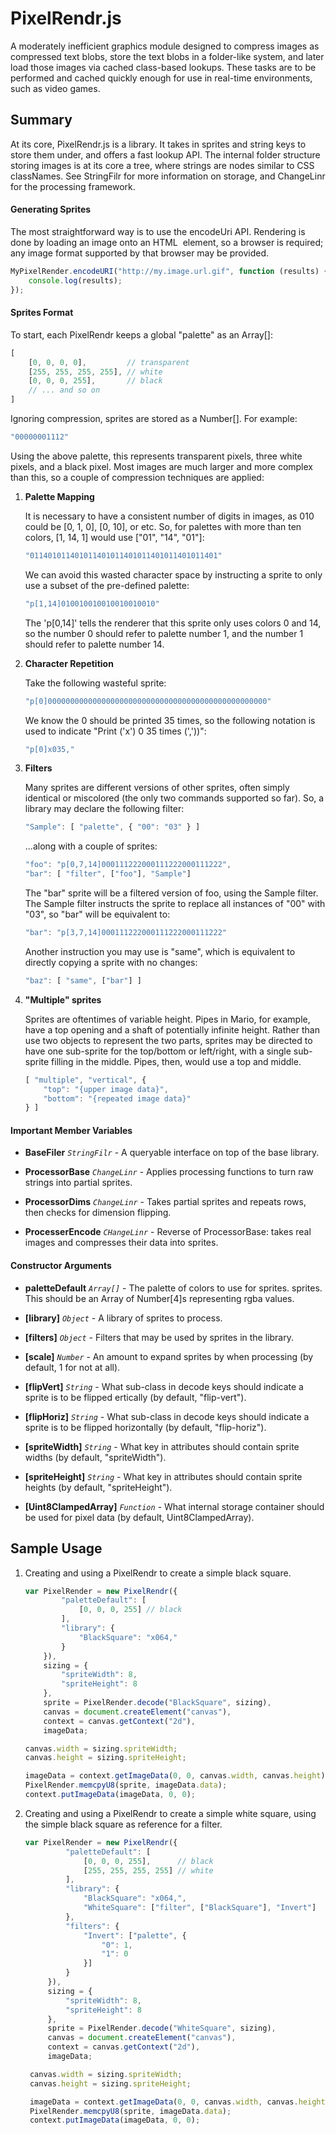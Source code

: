# PixelRendr.js

A moderately inefficient graphics module designed to compress images as
compressed text blobs, store the text blobs in a folder-like system, and later
load those images via cached class-based lookups. These tasks are to be 
performed and cached quickly enough for use in real-time environments, such as
video games.

## Summary

At its core, PixelRendr.js is a library. It takes in sprites and string keys to
store them under, and offers a fast lookup API. The internal folder structure 
storing images is at its core a tree, where strings are nodes similar to CSS 
classNames. See StringFilr for more information on storage, and ChangeLinr
for the processing framework.

#### Generating Sprites

The most straightforward way is to use the encodeUri API. Rendering is done by 
loading an image onto an HTML <img> element, so a browser is required; any image
 format supported by that browser may be provided.

```javascript
MyPixelRender.encodeURI("http://my.image.url.gif", function (results) {
    console.log(results);
});
```

#### Sprites Format

To start, each PixelRendr keeps a global "palette" as an Array[]:
    
```javascript
[
    [0, 0, 0, 0],         // transparent
    [255, 255, 255, 255], // white
    [0, 0, 0, 255],       // black
    // ... and so on
]
```

Ignoring compression, sprites are stored as a Number[]. For example:

```javascript
"00000001112"
```
    
Using the above palette, this represents transparent pixels, three white pixels,
 and a black pixel. Most images are much larger and more complex than this, so a
 couple of compression techniques are applied:

1. **Palette Mapping**

    It is necessary to have a consistent number of digits in images, as 010 
    could be [0, 1, 0], [0, 10], or etc. So, for palettes with more than ten 
    colors, [1, 14, 1] would use ["01", "14", "01"]:

    ```javascript
    "011401011401011401011401011401011401011401"
    ```

    We can avoid this wasted character space by instructing a sprite to only use
    a subset of the pre-defined palette:

    ```javascript
    "p[1,14]010010010010010010010"
    ```

    The 'p[0,14]' tells the renderer that this sprite only uses colors 0 and 14,
    so the number 0 should refer to palette number 1, and the number 1 should
    refer to palette number 14.

2. **Character Repetition**

    Take the following wasteful sprite:

    ```javascript
    "p[0]0000000000000000000000000000000000000000000000000"
    ```

    We know the 0 should be printed 35 times, so the following notation is used
    to indicate "Print ('x') 0 35 times (','))":

    ```javascript
    "p[0]x035,"
    ```

3. **Filters**

    Many sprites are different versions of other sprites, often simply identical
    or miscolored (the only two commands supported so far). So, a library may 
    declare the following filter:

    ```javascript
    "Sample": [ "palette", { "00": "03" } ]
    ```

    ...along with a couple of sprites:

    ```javascript
    "foo": "p[0,7,14]000111222000111222000111222",
    "bar": [ "filter", ["foo"], "Sample"]
    ```

    The "bar" sprite will be a filtered version of foo, using the Sample filter.
    The Sample filter instructs the sprite to replace all instances of "00" with
    "03", so "bar" will be equivalent to:
 
   ```javascript
   "bar": "p[3,7,14]000111222000111222000111222"
   ```
 
    Another instruction you may use is "same", which is equivalent to directly
    copying a sprite with no changes:

    ```javascript
    "baz": [ "same", ["bar"] ]
    ```

4. **"Multiple" sprites**

    Sprites are oftentimes of variable height. Pipes in Mario, for example, have
    a top opening and a shaft of potentially infinite height. Rather than use 
    two objects to represent the two parts, sprites may be directed to have one
    sub-sprite for the top/bottom or left/right, with a single sub-sprite 
    filling in the middle. Pipes, then, would use a top and middle.

    ```javascript
    [ "multiple", "vertical", {
        "top": "{upper image data}",
        "bottom": "{repeated image data}"
    } ]
    ```

#### Important Member Variables

* **BaseFiler** *`StringFilr`* - A queryable interface on top of the base 
library.

* **ProcessorBase**  *`ChangeLinr`* - Applies processing functions to turn
raw strings into partial sprites.

* **ProcessorDims** *`ChangeLinr`* - Takes partial sprites and repeats rows,
then checks for dimension flipping.

* **ProcesserEncode** *`CHangeLinr`* - Reverse of ProcessorBase: takes real
images and compresses their data into sprites.

#### Constructor Arguments

* **paletteDefault** *`Array[]`* - The palette of colors to use for sprites.
sprites. This should be an Array of Number[4]s representing rgba values.

* **[library]** *`Object`* - A library of sprites to process.

* **[filters]** *`Object`* - Filters that may be used by sprites in the library.

* **[scale]** *`Number`* - An amount to expand sprites by when processing (by
default, 1 for not at all).

* **[flipVert]** *`String`* - What sub-class in decode keys should indicate a
sprite is to be flipped  ertically (by default, "flip-vert").

* **[flipHoriz]** *`String`* - What sub-class in decode keys should indicate a
sprite is to be flipped horizontally (by default, "flip-horiz").

* **[spriteWidth]** *`String`* - What key in attributes should contain sprite
widths (by default, "spriteWidth").

* **[spriteHeight]** *`String`* - What key in attributes should contain sprite
heights (by default, "spriteHeight").

* **[Uint8ClampedArray]** *`Function`* - What internal storage container should
be used for pixel data (by default, Uint8ClampedArray).

## Sample Usage

1. Creating and using a PixelRendr to create a simple black square.

    ```javascript
    var PixelRender = new PixelRendr({
            "paletteDefault": [
                [0, 0, 0, 255] // black
            ],
            "library": {
                "BlackSquare": "x064,"
            }
        }),
        sizing = {
            "spriteWidth": 8,
            "spriteHeight": 8
        },
        sprite = PixelRender.decode("BlackSquare", sizing),
        canvas = document.createElement("canvas"),
        context = canvas.getContext("2d"),
        imageData;

    canvas.width = sizing.spriteWidth;
    canvas.height = sizing.spriteHeight;

    imageData = context.getImageData(0, 0, canvas.width, canvas.height);
    PixelRender.memcpyU8(sprite, imageData.data);
    context.putImageData(imageData, 0, 0);
    ```
    
2. Creating and using a PixelRendr to create a simple white square, using the
   simple black square as reference for a filter.
   
   ```javascript
   var PixelRender = new PixelRendr({
            "paletteDefault": [
                [0, 0, 0, 255],      // black
                [255, 255, 255, 255] // white
            ],
            "library": {
                "BlackSquare": "x064,",
                "WhiteSquare": ["filter", ["BlackSquare"], "Invert"]
            },
            "filters": {
                "Invert": ["palette", {
                    "0": 1,
                    "1": 0
                }]
            }
        }),
        sizing = {
            "spriteWidth": 8,
            "spriteHeight": 8
        },
        sprite = PixelRender.decode("WhiteSquare", sizing),
        canvas = document.createElement("canvas"),
        context = canvas.getContext("2d"),
        imageData;

    canvas.width = sizing.spriteWidth;
    canvas.height = sizing.spriteHeight;

    imageData = context.getImageData(0, 0, canvas.width, canvas.height);
    PixelRender.memcpyU8(sprite, imageData.data);
    context.putImageData(imageData, 0, 0);
    ```